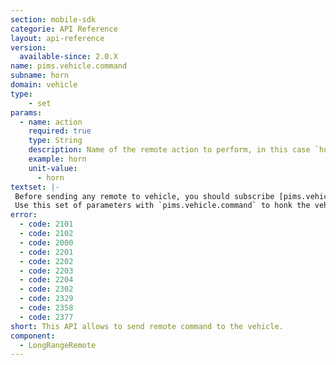 ```yaml
---
section: mobile-sdk
categorie: API Reference
layout: api-reference
version:
  available-since: 2.0.X
name: pims.vehicle.command
subname: horn
domain: vehicle
type: 
    - set
params:
  - name: action
    required: true
    type: String
    description: Name of the remote action to perform, in this case `horn`.
    example: horn
    unit-value: 
      - horn
textset: |-
 Before sending any remote to vehicle, you should subscribe [pims.vehicle.signal](#api-pims-vehicle-signal).
 Use this set of parameters with `pims.vehicle.command` to honk the vehicle horn.
error:
  - code: 2101
  - code: 2102
  - code: 2000
  - code: 2201
  - code: 2202
  - code: 2203
  - code: 2204
  - code: 2302
  - code: 2329
  - code: 2358
  - code: 2377
short: This API allows to send remote command to the vehicle.
component: 
  - LongRangeRemote
---
```


